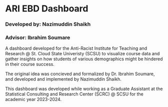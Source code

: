 # ARI EBD Dashboard

### Developed by: Nazimuddin Shaikh
### Advisor: Ibrahim Soumare

A dashboard developed for the Anti-Racist Institute for Teaching and Research @ St. Cloud State Univeristy (SCSU) to visualize course data and gather insights on how students of various demographics might be hindered in their course success. 

The original idea was concieved and formalized by Dr. Ibrahim Soumare, and developed and implemented by Nazimuddin Shaikh.

This dashboard was developed while working as a Graduate Assistant at the Statistical Consulting and Research Center (SCRC) @ SCSU for the academic year 2023-2024.
